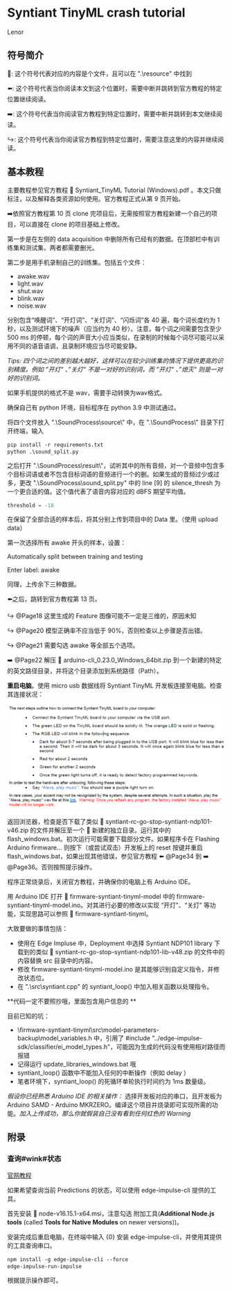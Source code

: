 # Syntiant TinyML crash tutorial

Lenor

## 符号简介

:floppy_disk:: 这个符号代表对应的内容是个文件，且可以在 ".\\resource" 中找到

:arrow_left:: 这个符号代表当你阅读本文到这个位置时，需要中断并跳转到官方教程的特定位置继续阅读。

:arrow_right:: 这个符号代表当你阅读官方教程到特定位置时，需要中断并跳转到本文继续阅读。

:arrow_right_hook:: 这个符号代表当你阅读官方教程到特定位置时，需要注意这里的内容并继续阅读。

## 基本教程

主要教程参见官方教程 :floppy_disk: Syntiant_TinyML Tutorial (Windows).pdf 。本文只做标注，以及解释各类资源如何使用。官方教程正式从第 9 页开始。

:arrow_right:依照官方教程第 10 页 clone 完项目后，无需按照官方教程新建一个自己的项目，可以直接在 clone 的项目基础上修改。

第一步是在左侧的 data acquisition 中删除所有已经有的数据。在顶部栏中有训练集和测试集，两者都需要删光。

第二步是用手机录制自己的训练集。包括五个文件：

* awake.wav
* light.wav
* shut.wav
* blink.wav
* noise.wav

分别包含“唤醒词”、“开灯词”、“关灯词”、“闪烁词”各 40 遍，每个词长度约为 1 秒，以及测试环境下的噪声（应当约为 40 秒）。注意，每个词之间需要包含至少 500 ms 的停顿，每个词的声音大小应当类似，在录制的时候每个词尽可能可以采用不同的语音语调，且录制环境应当尽可能安静。

*Tips: 四个词之间的差别越大越好，这样可以在较少训练集的情况下提供更高的识别精度。例如 ”开灯“ 、”关灯“ 不是一对好的识别词，而 ”开灯“ 、”熄灭“ 则是一对好的识别词。*

如果手机提供的格式不是 wav，需要手动转换为wav格式。

确保自己有 python 环境，目标程序在 python 3.9 中测试通过。

将四个文件放入 ".\\SoundProcess\\source\\" 中，在 ".\\SoundProcess\\" 目录下打开终端，输入

```shell
pip install -r requirements.txt
python .\sound_split.py
```

之后打开 ".\\SoundProcess\\result\\"，试听其中的所有音频，对一个音频中包含多个目标词语或者不包含目标词语的音频进行一个的删。如果生成的音频过少或过多，更改 ".\\SoundProcess\\sound_split.py" 中的 line [9] 的 silence_thresh 为一个更合适的值。这个值代表了语音内容对应的 dBFS 期望平均值。

```python
threshold = -18
```

在保留了全部合适的样本后，将其分别上传到项目中的 Data 里。（使用 upload data）

第一次选择所有 awake 开头的样本，设置：

Automatically split between training and testing 

Enter label: awake

同理，上传余下三种数据。

:arrow_left:之后，跳转到官方教程第 13 页。

:arrow_right_hook: @Page18 这里生成的 Feature 图像可能不一定是三维的，原因未知

:arrow_right_hook: @Page20 模型正确率不应当低于 90%，否则检查以上步骤是否出错。

:arrow_right_hook: @Page21 需要勾选 awake 等全部五个选项。

:arrow_right: @Page22 解压 :floppy_disk: arduino-cli_0.23.0_Windows_64bit.zip 到一个新建的特定的英文路径目录，并将这个目录添加到系统路径（Path）。

**重启电脑**。使用 micro usb 数据线将 Syntiant TinyML 开发板连接至电脑。检查其连接状况：

<img src="how to finish the task.assets/image-20220612060450512-16549877297541.png" alt="image-20220612060450512" style="zoom:80%;" />

返回浏览器，检查是否下载了类似 :floppy_disk: syntiant-rc-go-stop-syntiant-ndp101-v46.zip 的文件并解压至一个  :floppy_disk: 新建的独立目录。运行其中的 flash_windows.bat。初次运行可能需要下载部分文件。如果程序卡在 Flashing Arduino firmware... 则按下（或尝试双击）开发板上的 reset 按键并重启 flash_windows.bat，如果出现其他错误，参见官方教程 :arrow_left: @Page34 到 :arrow_right: @Page36。否则按照提示操作。

程序正常烧录后，关闭官方教程，并确保你的电脑上有 Arduino IDE。

用 Arduino IDE 打开 :floppy_disk: firmware-syntiant-tinyml-model 中的 firmware-syntiant-tinyml-model.ino。对其进行必要的修改以实现 “开灯”、“关灯” 等功能，实现思路可以参照 :floppy_disk: firmware-syntiant-tinyml。

大致要做的事情包括：

* 使用在 Edge Impluse 中，Deployment 中选择 Syntiant NDP101 library 下载到的类似 :floppy_disk: syntiant-rc-go-stop-syntiant-ndp101-lib-v48.zip 的文件中的内容替换 src 目录中的内容。
* 修改 firmware-syntiant-tinyml-model.ino 是其能够识别自定义指令，并修改状态位。
* 在 ".\\src\\syntiant.cpp" 的 syntiant_loop() 中加入相关函数以处理指令。

**代码一定不要照抄哦，里面包含用户信息的	**

目前已知的坑：

* \firmware-syntiant-tinyml\src\model-parameters-backup\model_variables.h 中，引用了 #include "../edge-impulse-sdk/classifier/ei_model_types.h"，可能因为生成的代码没有使用相对路径而报错
* 记得运行 update_libraries_windows.bat 哦
* syntiant_loop() 函数中不能加入任何的中断操作（例如 delay ）
* 笔者环境下，syntiant_loop() 的死循环单轮执行时间约为 1ms 数量级。

*假设你已经熟悉 Arduino IDE 的相关操作：* 选择开发板对应的串口，且开发板为 Arduino SAMD - Arduino MKRZERO。编译这个项目并烧录即可实现所需的功能。*加入上传成功，那么你就假装自己没有看到任何红色的 Warning*

## 附录

### 查询#wink#状态

[官网教程](https://docs.edgeimpulse.com/docs/edge-impulse-cli/cli-installation)

如果希望查询当前 Predictions 的状态，可以使用 edge-impulse-cli 提供的工具。

首先安装 :floppy_disk: node-v16.15.1-x64.msi，注意勾选 附加工具(**Additional Node.js tools** (called **Tools for Native Modules** on newer versions))。

安装完成后重启电脑，在终端中输入 {0} 安装 edge-impulse-cli，并使用其提供的工具查询串口。

```Shell
npm install -g edge-impulse-cli --force
edge-impulse-run-impulse
```

根据提示操作即可。
